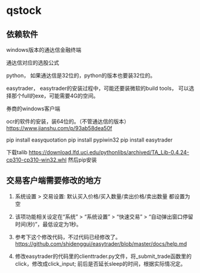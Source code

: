 # qstock


## 依赖软件

windows版本的通达信金融终端

通达信对应的选股公式

python， 如果通达信是32位的，python的版本也要装32位的。

easytrader， easytrader的安装过程中，可能还要装微软的build tools， 可以选择那个full的exe，可能需要4G的空间。


券商的windows客户端


ocr的软件的安装，装64位的。（不管通达信的版本）
https://www.jianshu.com/p/93ab58dea50f


pip install easyquotation
pip install pypiwin32
pip install easytrader

下载talib
https://download.lfd.uci.edu/pythonlibs/archived/TA_Lib-0.4.24-cp310-cp310-win32.whl
然后pip安装


## 交易客户端需要修改的地方

1. 系统设置 > 交易设置: 默认买入价格/买入数量/卖出价格/卖出数量 都设置为 空

2. 该项功能相关设定在“系统” > “系统设置” > “快速交易” > “自动弹出窗口停留时间(秒)”，最低设定为1秒。

3. 参考下这个修改代码，不过代码已经修改了。 https://github.com/shidenggui/easytrader/blob/master/docs/help.md

4. 修改easytrader的代码里的clienttrader.py文件，将_submit_trade函数里的click，修改成click_input; 前后是否延长sleep的时间，根据实际情况定。

